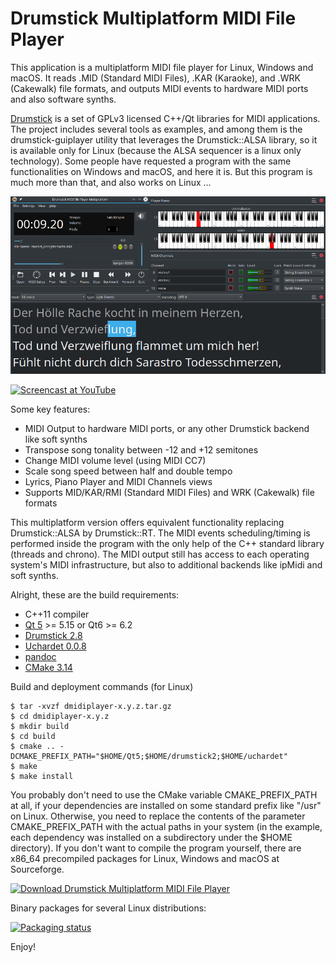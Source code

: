 Drumstick Multiplatform MIDI File Player
========================================

This application is a multiplatform MIDI file player for Linux, Windows and macOS. It reads .MID (Standard MIDI Files), .KAR (Karaoke), and .WRK (Cakewalk) file formats, and outputs MIDI events to hardware MIDI ports and also software synths.

[Drumstick](https://drumstick.sourceforge.io/docs/index.html) is a set of GPLv3 licensed C++/Qt libraries for MIDI applications. The project includes several tools as examples, and among them is the drumstick-guiplayer utility that leverages the Drumstick::ALSA library, so it is available only for Linux (because the ALSA sequencer is a linux only technology). Some people have requested a program with the same functionalities on Windows and macOS, and here it is. But this program is much more than that, and also works on Linux ...

![Screenshot](screenshot.png "all windows")

[![Screencast at YouTube](https://img.youtube.com/vi/WgwxFmAsicc/0.jpg)](https://www.youtube.com/watch?v=WgwxFmAsicc)

Some key features:

* MIDI Output to hardware MIDI ports, or any other Drumstick backend like soft synths
* Transpose song tonality between -12 and +12 semitones
* Change MIDI volume level (using MIDI CC7)
* Scale song speed between half and double tempo
* Lyrics, Piano Player and MIDI Channels views
* Supports MID/KAR/RMI (Standard MIDI Files) and WRK (Cakewalk) file formats

This multiplatform version offers equivalent functionality replacing Drumstick::ALSA by Drumstick::RT. The MIDI events scheduling/timing is performed inside the program with the only  help of the C++ standard library (threads and chrono). The MIDI output still has access to each operating system's MIDI infrastructure, but also to additional backends like ipMidi and soft synths.

Alright, these are the build requirements:

* C++11 compiler
* [Qt 5](https://www.qt.io/download) >= 5.15 or Qt6 >= 6.2
* [Drumstick 2.8](https://sourceforge.net/projects/drumstick/)
* [Uchardet 0.0.8](https://www.freedesktop.org/wiki/Software/uchardet/)
* [pandoc](https://pandoc.org/)
* [CMake 3.14](https://cmake.org/)

Build and deployment commands (for Linux)

```
$ tar -xvzf dmidiplayer-x.y.z.tar.gz
$ cd dmidiplayer-x.y.z
$ mkdir build
$ cd build
$ cmake .. -DCMAKE_PREFIX_PATH="$HOME/Qt5;$HOME/drumstick2;$HOME/uchardet"
$ make
$ make install
```

You probably don't need to use the CMake variable CMAKE_PREFIX_PATH at all, if your dependencies are installed on some standard prefix like "/usr" on Linux. Otherwise, you need to replace the contents of the parameter CMAKE_PREFIX_PATH with the actual paths in your system (in the example, each dependency was installed on a subdirectory under the $HOME directory). If you don't want to compile the program yourself, there are x86_64 precompiled packages for Linux, Windows and macOS at Sourceforge.

[![Download Drumstick Multiplatform MIDI File Player](https://a.fsdn.com/con/app/sf-download-button)](https://sourceforge.net/projects/dmidiplayer/files/latest/download)

Binary packages for several Linux distributions:

[![Packaging status](https://repology.org/badge/vertical-allrepos/dmidiplayer.svg)](https://repology.org/project/dmidiplayer/versions)

Enjoy!

